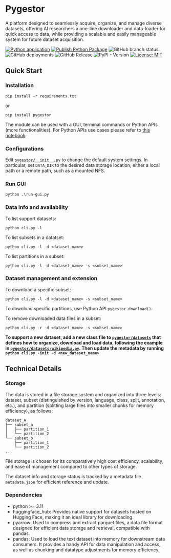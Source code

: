# Pygestor
A platform designed to seamlessly acquire, organize, and manage diverse datasets, offering AI researchers a one-line downloader and data-loader for quick access to data, while providing a scalable and easily manageable system for future dataset acquisition.

[![Python application](https://github.com/rlsn/Ingestor/actions/workflows/python-app.yml/badge.svg)](https://github.com/rlsn/Ingestor/actions/workflows/python-app.yml)
[![Publish Python Package](https://github.com/rlsn/Pygestor/actions/workflows/python-publish.yml/badge.svg)](https://github.com/rlsn/Pygestor/actions/workflows/python-publish.yml)
![GitHub branch status](https://img.shields.io/github/checks-status/rlsn/Pygestor/main)
![GitHub deployments](https://img.shields.io/github/deployments/rlsn/Pygestor/pypi)
![GitHub Release](https://img.shields.io/github/v/release/rlsn/Pygestor)
![PyPI - Version](https://img.shields.io/pypi/v/pygestor)
[![License: MIT](https://img.shields.io/badge/License-MIT-yellow.svg)](https://opensource.org/licenses/MIT)

## Quick Start
### Installation
```
pip install -r requirements.txt
```
or
```
pip install pygestor
```
The module can be used with a GUI, terminal commands or Python APIs (more functionalities). For Python APIs use cases please refer to [this notebook](api_demo.ipynb).

### Configurations
Edit [`pygestor/__init__.py`](pygestor/__init__.py) to change the default system settings. In particular, set `DATA_DIR` to the desired data storage location, either a local path or a remote path, such as a mounted NFS.

### Run GUI
```
python .\run-gui.py
```

### Data info and availability
To list support datasets: 
```
python cli.py -l
```
To list subsets in a datatset:
```
python cli.py -l -d <dataset_name>
```
To list partitions in a subset:
```
python cli.py -l -d <dataset_name> -s <subset_name>
```
### Dataset management and extension
To download a specific subset:
```
python cli.py -l -d <dataset_name> -s <subset_name>
```
To download specific partitions, use Python API `pygestor.download()`.

To remove downloaded data files in a subset:
```
python cli.py -r -d <dataset_name> -s <subset_name>
```

**To support a new dataset, add a new class file to [`pygestor/datasets`](pygestor/datasets) that defines how to organize, download and load data, following the example in [`pygestor/datasets/wikipedia.py`](pygestor/datasets/wikipedia.py). Then update the metadata by running `python cli.py -init -d <new_dataset_name>`**


## Technical Details
### Storage
The data is stored in a file storage system and organized into three levels: dataset, subset (distinguished by version, language, class, split, annotation, etc.), and partition (splitting large files into smaller chunks for memory efficiency), as follows:

```
dataset_A
├── subset_a
│   ├── partition_1
│   └── partition_2
└── subset_b
    ├── partition_1
    └── partition_2
...
```
File storage is chosen for its comparatively high cost efficiency, scalability, and ease of management compared to other types of storage.

The dataset info and storage status is tracked by a metadata file `metadata.json` for efficient reference and update.
### Dependencies
- python >= 3.11
- huggingface_hub: Provides native support for datasets hosted on Hugging Face, making it an ideal library for downloading.
- pyarrow: Used to compress and extract parquet files, a data file format designed for efficient data storage and retrieval, compatible with pandas.
- pandas: Used to load the text dataset into memory for downstream data consumers. It provides a handy API for data manipulation and access, as well as chunking and datatype adjustments for memory efficiency.
